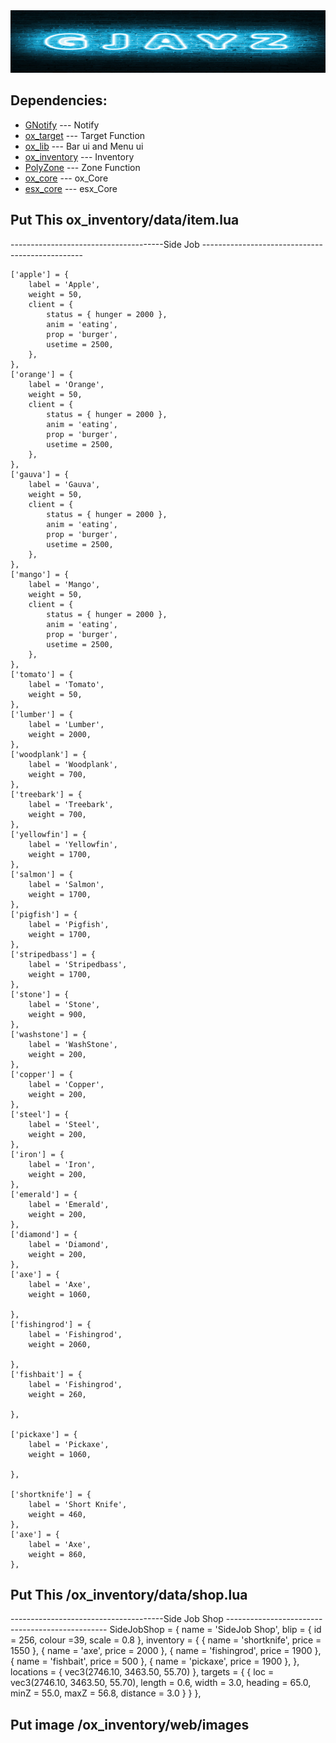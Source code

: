 <div align="center">
    <img width="100%" height = "100px" src="https://github.com/gjayz099/gjayz099/blob/main/img/pic.jpg" alt="cover" />
</div>


## Dependencies:
- [GNotify](https://github.com/Gjayz/GNotify) --- Notify
- [ox_target](https://github.com/overextended/ox_target/releases) --- Target Function
- [ox_lib](https://github.com/overextended/ox_lib/releases) --- Bar ui and Menu ui
- [ox_inventory](https://github.com/overextended/ox_inventory/releases) --- Inventory
- [PolyZone](https://github.com/mkafrin/PolyZone/releases) --- Zone  Function
- [ox_core](https://github.com/overextended/ox_core/releases) --- ox_Core
- [esx_core](https://github.com/esx-framework/esx_core/releases) --- esx_Core





## Put This ox_inventory/data/item.lua
--------------------------------------Side Job ------------------------------------------------

	['apple'] = {
		label = 'Apple',
		weight = 50,
		client = {
			status = { hunger = 2000 },
			anim = 'eating',
			prop = 'burger',
			usetime = 2500,
		},
	},
	['orange'] = {
		label = 'Orange',
		weight = 50,
		client = {
			status = { hunger = 2000 },
			anim = 'eating',
			prop = 'burger',
			usetime = 2500,
		},
	},
	['gauva'] = {
		label = 'Gauva',
		weight = 50,
		client = {
			status = { hunger = 2000 },
			anim = 'eating',
			prop = 'burger',
			usetime = 2500,
		},
	},
	['mango'] = {
		label = 'Mango',
		weight = 50,
		client = {
			status = { hunger = 2000 },
			anim = 'eating',
			prop = 'burger',
			usetime = 2500,
		},
	},
	['tomato'] = {
		label = 'Tomato',
		weight = 50,
	},
	['lumber'] = {
		label = 'Lumber',
		weight = 2000,
	},
	['woodplank'] = {
		label = 'Woodplank',
		weight = 700,
	},
	['treebark'] = {
		label = 'Treebark',
		weight = 700,
	},
	['yellowfin'] = {
		label = 'Yellowfin',
		weight = 1700,
	},
	['salmon'] = {
		label = 'Salmon',
		weight = 1700,
	},
	['pigfish'] = {
		label = 'Pigfish',
		weight = 1700,
	},	
	['stripedbass'] = {
		label = 'Stripedbass',
		weight = 1700,
	},
	['stone'] = {
		label = 'Stone',
		weight = 900,
	},
	['washstone'] = {
		label = 'WashStone',
		weight = 200,
	},
	['copper'] = {
		label = 'Copper',
		weight = 200,
	},
	['steel'] = {
		label = 'Steel',
		weight = 200,
	},
	['iron'] = {
		label = 'Iron',
		weight = 200,
	},
	['emerald'] = {
		label = 'Emerald',
		weight = 200,
	},
	['diamond'] = {
		label = 'Diamond',
		weight = 200,
	},
	['axe'] = {
		label = 'Axe',
		weight = 1060,

	},
	['fishingrod'] = {
		label = 'Fishingrod',
		weight = 2060,

	},
	['fishbait'] = {
		label = 'Fishingrod',
		weight = 260,

	},

	['pickaxe'] = {
		label = 'Pickaxe',
		weight = 1060,

	},

	['shortknife'] = {
		label = 'Short Knife',
		weight = 460,
	},
	['axe'] = {
		label = 'Axe',
		weight = 860,
	},

## Put This /ox_inventory/data/shop.lua
  --------------------------------------Side Job Shop ------------------------------------------------
    SideJobShop = {
        name = 'SideJob Shop',
        blip = {
            id = 256, colour =39, scale = 0.8
        }, inventory = {
            { name = 'shortknife', price = 1550 },
            { name = 'axe', price = 2000 },
            { name = 'fishingrod', price = 1900 },
            { name = 'fishbait', price = 500 },
            { name = 'pickaxe', price = 1900 },
        }, locations = {
            vec3(2746.10, 3463.50, 55.70)
        }, targets = {
            { loc = vec3(2746.10, 3463.50, 55.70), length = 0.6, width = 3.0, heading = 65.0, minZ = 55.0, maxZ = 56.8, distance = 3.0 }
        }
    },

## Put image /ox_inventory/web/images